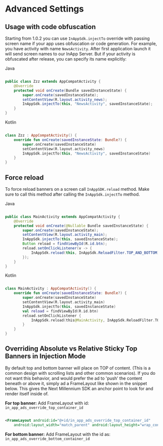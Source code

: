 # Advanced Settings

## Usage with code obfuscation

Starting from 1.0.2 you can use `InAppSdk.injectTo` override with passing screen name if your app
uses obfuscation or code generation. For example, you have activity with name `NewsActivity`. After
first application launch it will send screen names to our InApp Server. But if your activity is
obfuscated after release, you can specify its name explicitly:

Java

```java

public class Zzz extends AppCompatActivity {
    @Override
    protected void onCreate(Bundle savedInstanceState) {
        super.onCreate(savedInstanceState);
        setContentView(R.layout.activity_news);
        InAppSdk.injectTo(this, "NewsActivity", savedInstanceState);
    }
}

```

Kotlin

```Kotlin

class Zzz : AppCompatActivity() {
    override fun onCreate(savedInstanceState: Bundle?) {
        super.onCreate(savedInstanceState)
        setContentView(R.layout.activity_news)
        InAppSdk.injectTo(this, "NewsActivity", savedInstanceState)
    }
}

```

## Force reload

To force reload banners on a screen call  `InAppSDK.reload` method. Make sure to call this method
after calling the `InAppSdk.injectTo` method.

Java

```java

public class MainActivity extends AppCompatActivity {
    @Override
    protected void onCreate(@Nullable Bundle savedInstanceState) {
        super.onCreate(savedInstanceState);
        setContentView(R.layout.activity_main);
        InAppSdk.injectTo(this, savedInstanceState);
        Button reload = findViewById(R.id.btn);
        reload.setOnClickListener(v -> {
            InAppSdk.reload(this, InAppSdk.ReloadFilter.TOP_AND_BOTTOM);
        });
    }
}

```

Kotlin

```Kotlin

class MainActivity : AppCompatActivity() {
    override fun onCreate(savedInstanceState: Bundle?) {
        super.onCreate(savedInstanceState)
        setContentView(R.layout.activity_main)
        InAppSdk.injectTo(this, savedInstanceState)
        val reload = findViewById(R.id.btn)
        reload.setOnClickListener {
            InAppSdk.reload(this@MainActivity, InAppSdk.ReloadFilter.TOP_AND_BOTTOM)
        }
    }
}

```

## Overriding Absolute vs Relative Sticky Top Banners in Injection Mode

By default top and bottom banner will place on TOP of content. (This is a common design with
scrolling lists and other common scenarios). If you do not want this behavior, and would prefer the
ad to 'push' the content beneath or above it, simply ad a FrameLayout like shown in the snippet
below. This gives the Next Millennium SDK an anchor point to look for and render itself inside of.

**For top banner:**  Add FrameLayout with id:
`in_app_ads_override_top_container_id`

```xml

<FrameLayout android:id="@+id/in_app_ads_override_top_container_id"
    android:layout_width="match_parent" android:layout_height="wrap_content" />
```

**For bottom banner:** Add FrameLayout with the id as:
`in_app_ads_override_bottom_container_id`